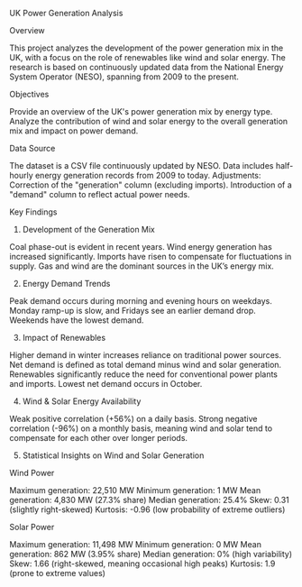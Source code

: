 UK Power Generation Analysis

Overview

This project analyzes the development of the power generation mix in the UK, with a focus on the role of renewables like wind and solar energy. The research is based on continuously updated data from the National Energy System Operator (NESO), spanning from 2009 to the present.

Objectives

Provide an overview of the UK's power generation mix by energy type.
Analyze the contribution of wind and solar energy to the overall generation mix and impact on power demand.

Data Source

The dataset is a CSV file continuously updated by NESO.
Data includes half-hourly energy generation records from 2009 to today.
Adjustments:
Correction of the "generation" column (excluding imports).
Introduction of a "demand" column to reflect actual power needs.

Key Findings

1. Development of the Generation Mix

Coal phase-out is evident in recent years.
Wind energy generation has increased significantly.
Imports have risen to compensate for fluctuations in supply.
Gas and wind are the dominant sources in the UK’s energy mix.

2. Energy Demand Trends

Peak demand occurs during morning and evening hours on weekdays.
Monday ramp-up is slow, and Fridays see an earlier demand drop.
Weekends have the lowest demand.

3. Impact of Renewables

Higher demand in winter increases reliance on traditional power sources.
Net demand is defined as total demand minus wind and solar generation.
Renewables significantly reduce the need for conventional power plants and imports.
Lowest net demand occurs in October.

4. Wind & Solar Energy Availability

Weak positive correlation (+56%) on a daily basis.
Strong negative correlation (-96%) on a monthly basis, meaning wind and solar tend to compensate for each other over longer periods.

5. Statistical Insights on Wind and Solar Generation

Wind Power

Maximum generation: 22,510 MW
Minimum generation: 1 MW
Mean generation: 4,830 MW (27.3% share)
Median generation: 25.4%
Skew: 0.31 (slightly right-skewed)
Kurtosis: -0.96 (low probability of extreme outliers)

Solar Power

Maximum generation: 11,498 MW
Minimum generation: 0 MW
Mean generation: 862 MW (3.95% share)
Median generation: 0% (high variability)
Skew: 1.66 (right-skewed, meaning occasional high peaks)
Kurtosis: 1.9 (prone to extreme values)

